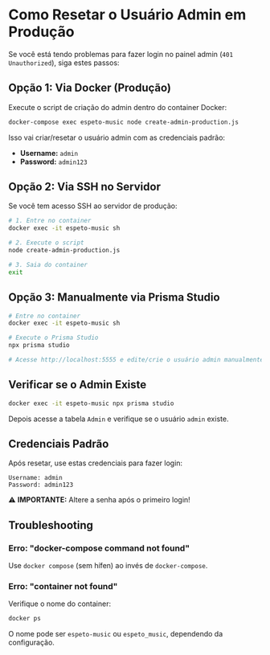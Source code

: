 # Como Resetar o Usuário Admin em Produção

Se você está tendo problemas para fazer login no painel admin (`401 Unauthorized`), siga estes passos:

## Opção 1: Via Docker (Produção)

Execute o script de criação do admin dentro do container Docker:

```bash
docker-compose exec espeto-music node create-admin-production.js
```

Isso vai criar/resetar o usuário admin com as credenciais padrão:
- **Username:** `admin`
- **Password:** `admin123`

## Opção 2: Via SSH no Servidor

Se você tem acesso SSH ao servidor de produção:

```bash
# 1. Entre no container
docker exec -it espeto-music sh

# 2. Execute o script
node create-admin-production.js

# 3. Saia do container
exit
```

## Opção 3: Manualmente via Prisma Studio

```bash
# Entre no container
docker exec -it espeto-music sh

# Execute o Prisma Studio
npx prisma studio

# Acesse http://localhost:5555 e edite/crie o usuário admin manualmente
```

## Verificar se o Admin Existe

```bash
docker exec -it espeto-music npx prisma studio
```

Depois acesse a tabela `Admin` e verifique se o usuário `admin` existe.

## Credenciais Padrão

Após resetar, use estas credenciais para fazer login:

```
Username: admin
Password: admin123
```

⚠️ **IMPORTANTE:** Altere a senha após o primeiro login!

## Troubleshooting

### Erro: "docker-compose command not found"
Use `docker compose` (sem hífen) ao invés de `docker-compose`.

### Erro: "container not found"
Verifique o nome do container:
```bash
docker ps
```

O nome pode ser `espeto-music` ou `espeto_music`, dependendo da configuração.
